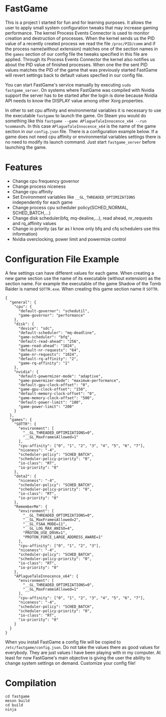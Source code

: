 # FastGame

This is a project I started for fun and for learning purposes. It allows the user to apply small system configuration
tweaks that may increase gaming performance. The kernel Process Events Connector is used to monitor creation and
destruction of processes. When the kernel sends us the PID value of a recently created process we read the file
`/proc/PID/comm` and if the process name(without extension) matches one of the section names in the `games` section
of our config file the tweaks specified in this file are applied. Through its Process Events Connector the kernel also
notifies us about the PID value of finished processes. When one the the sent PID values matches the PID of the game
that was previously started FastGame will revert settings back to default values specfied in our config file.

You can start FastGame's service manually by executing `sudo fastgame_server`. On systems where FastGame was compiled
with Nvidia support the server has to be started after the login is done because Nvidia API needs to know the DISPLAY
value among other Xorg properties.

In other to set cpu affinity and environmental variables it is necessary to use the executable `fastgame` to launch
the game. On Steam you would do something like this `fastgame --game APlagueTaleInnocence_x64 --run %command%`. In this
case `APlagueTaleInnocence_x64` is the name of the game section in our `config.json` file. There is a configuration
example below. If a game does not need cpu affinity or environmental variables settings there is no need to modify its
launch command. Just start `fastgame_server` before launching the game.

# Features

- Change cpu frequency governor
- Change process niceness
- Change cpu affinity
- Set Environment variables like `__GL_THREADED_OPTIMIZATIONS` independently for each game
- Change process cpu scheduler policy(SCHED_NORMAL, SCHED_BATCH,...)
- Change disk scheduler(bfq, mq-dealine,...), read ahead, nr_requests and rq_affinity values
- Change io priority (as far as I know only bfq and cfq schedulers use this information)
- Nvidia overclocking, power limit and powermize control

# Configuration File Example

A few settings can have different values for each game. When creating a new game section use the name of its executable
(without extension) as the section name. For example the executable of the game Shadow of the Tomb Raider is named
`SOTTR.exe`. When creating this game section name it `SOTTR`.

```
{
  "general": {
    "cpu": {
      "default-governor": "schedutil",
      "game-governor": "performance"
    },
    "disk": {
      "device": "sdc",
      "default-scheduler": "mq-deadline",
      "game-scheduler": "bfq",
      "default-read-ahead": "256",
      "game-read-ahead": "1024",
      "default-nr-requests": "64",
      "game-nr-requests": "1024",
      "default-rq-affinity": "2",
      "game-rq-affinity": "1"
    },
    "nvidia": {
      "default-powermizer-mode": "adaptive",
      "game-powermizer-mode": "maximum-performance",
      "default-gpu-clock-offset": "0",
      "game-gpu-clock-offset": "150",
      "default-memory-clock-offset": "0",
      "game-memory-clock-offset": "500",
      "default-power-limit": "180",
      "game-power-limit": "200"
    }
  },
  "games": {
    "SOTTR": {
      "environment": [
        "__GL_THREADED_OPTIMIZATIONS=0",
        "__GL_MaxFramesAllowed=1"
      ],
      "cpu-affinity": ["0", "1", "2", "3", "4", "5", "6", "7"],
      "niceness": "-4",
      "scheduler-policy": "SCHED_BATCH",
      "scheduler-policy-priority": "0",
      "io-class": "RT",
      "io-priority": "0"
    },
    "dota2": {
      "niceness": "-4",
      "scheduler-policy": "SCHED_BATCH",
      "scheduler-policy-priority": "0",
      "io-class": "RT",
      "io-priority": "0"
    },
    "RememberMe": {
      "environment": [
        "__GL_THREADED_OPTIMIZATIONS=0",
        "__GL_MaxFramesAllowed=2",
        "__GL_FSAA_MODE=11",
        "__GL_LOG_MAX_ANISO=4",
        "PROTON_USE_D9VK=1",
        "PROTON_FORCE_LARGE_ADDRESS_AWARE=1"
      ],
      "cpu-affinity": ["0", "1", "2", "3"],
      "niceness": "-4",
      "scheduler-policy": "SCHED_BATCH",
      "scheduler-policy-priority": "0",
      "io-class": "RT",
      "io-priority": "0"
    },
    "APlagueTaleInnocence_x64": {
      "environment": [
        "__GL_THREADED_OPTIMIZATIONS=0",
        "__GL_MaxFramesAllowed=1"
      ],
      "cpu-affinity": ["0", "1", "2", "3", "4", "5", "6", "7"],
      "niceness": "-4",
      "scheduler-policy": "SCHED_BATCH",
      "scheduler-policy-priority": "0",
      "io-class": "RT",
      "io-priority": "0"
    }
  }
}

```

When you install FastGame a config file will be copied to `/etc/fastgame/config.json`. Do not take the values there
as good values for everybody. They are just values I have been playing with in my computer. At least for now FastGame's
main objective is giving the user the ability to change system settings on demand. Customize your config file!

# Compilation

```
cd fastgame
meson build
cd build
ninja
```
